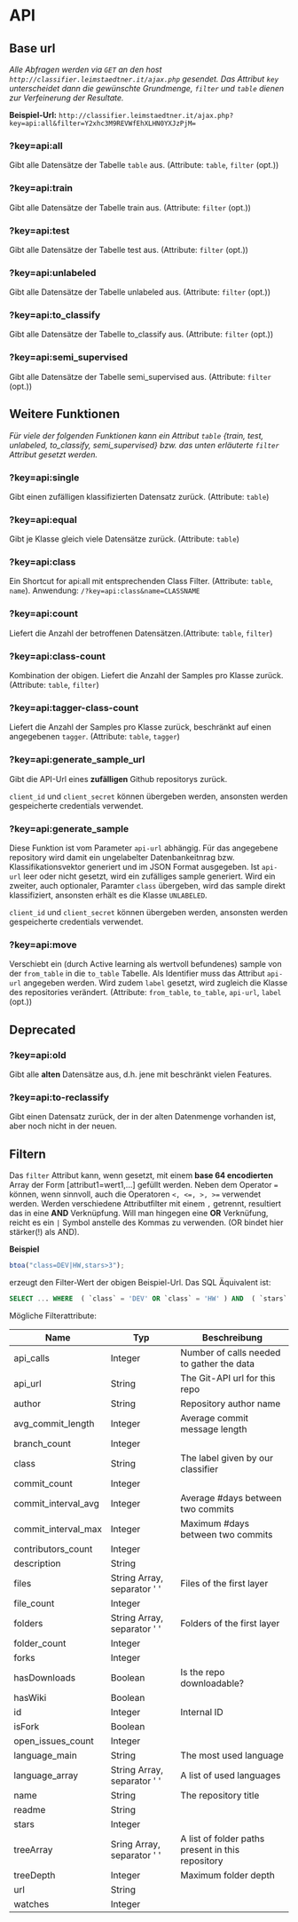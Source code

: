 # API

## Base url

_Alle Abfragen werden via `GET` an den host `http://classifier.leimstaedtner.it/ajax.php` gesendet. Das Attribut `key` unterscheidet dann die gewünschte Grundmenge, `filter` und `table` dienen zur Verfeinerung der Resultate._

**Beispiel-Url:**
`http://classifier.leimstaedtner.it/ajax.php?key=api:all&filter=Y2xhc3M9REVWfEhXLHN0YXJzPjM=`

### ?key=api:all

Gibt alle Datensätze der Tabelle `table` aus. (Attribute: `table`, `filter` (opt.))

### ?key=api:train

Gibt alle Datensätze der Tabelle train aus. (Attribute: `filter` (opt.))

### ?key=api:test

Gibt alle Datensätze der Tabelle test aus. (Attribute: `filter` (opt.))

### ?key=api:unlabeled

Gibt alle Datensätze der Tabelle unlabeled aus. (Attribute: `filter` (opt.))

### ?key=api:to_classify

Gibt alle Datensätze der Tabelle to_classify aus. (Attribute: `filter` (opt.))

### ?key=api:semi_supervised

Gibt alle Datensätze der Tabelle semi_supervised aus. (Attribute: `filter` (opt.))

## Weitere Funktionen

_Für viele der folgenden Funktionen kann ein Attribut `table` {train, test, unlabeled, to_classify, semi_supervised} bzw. das unten erläuterte `filter` Attribut gesetzt werden._

### ?key=api:single

Gibt einen zufälligen klassifizierten Datensatz zurück. (Attribute: `table`)

### ?key=api:equal

Gibt je Klasse gleich viele Datensätze zurück. (Attribute: `table`)

### ?key=api:class

Ein Shortcut for api:all mit entsprechenden Class Filter. (Attribute: `table`, `name`). Anwendung:
`/?key=api:class&name=CLASSNAME`

### ?key=api:count

Liefert die Anzahl der betroffenen Datensätzen.(Attribute: `table`, `filter`)

### ?key=api:class-count

Kombination der obigen. Liefert die Anzahl der Samples pro Klasse zurück.(Attribute: `table`, `filter`)

### ?key=api:tagger-class-count

Liefert die Anzahl der Samples pro Klasse zurück, beschränkt auf einen angegebenen `tagger`. (Attribute: `table`, `tagger`)

### ?key=api:generate_sample_url

Gibt die API-Url eines **zufälligen** Github repositorys  zurück.

`client_id` und `client_secret` können übergeben werden, ansonsten werden gespeicherte credentials verwendet.

### ?key=api:generate_sample

Diese Funktion ist vom Parameter `api-url` abhängig. Für das angegebene repository wird damit ein ungelabelter Datenbankeitnrag bzw. Klassifikationsvektor generiert und im JSON Format ausgegeben. Ist `api-url` leer oder nicht gesetzt, wird ein zufälliges sample generiert. Wird ein zweiter, auch optionaler, Paramter `class` übergeben, wird das sample direkt klassifiziert, ansonsten erhält es die Klasse `UNLABELED`.

`client_id` und `client_secret` können übergeben werden, ansonsten werden gespeicherte credentials verwendet.

### ?key=api:move

Verschiebt ein (durch Active learning als wertvoll befundenes) sample von der `from_table` in die `to_table` Tabelle. Als Identifier muss das Attribut `api-url` angegeben werden. Wird zudem `label` gesetzt, wird zugleich die Klasse des repositories verändert. (Attribute: `from_table`, `to_table`, `api-url`, `label` (opt.))


## Deprecated

### ?key=api:old

Gibt alle **alten** Datensätze aus, d.h. jene mit beschränkt vielen Features.

### ?key=api:to-reclassify

Gibt einen Datensatz zurück, der in der alten Datenmenge vorhanden ist, aber noch nicht in der neuen.


## Filtern

Das `filter` Attribut kann, wenn gesetzt, mit einem **base 64 encodierten** Array der Form [attribut1=wert1,...] gefüllt werden. Neben dem Operator `=` können, wenn sinnvoll, auch die Operatoren `<, <=, >, >=` verwendet werden.
Werden verschiedene Attributfilter mit einem `,` getrennt, resultiert das in eine **AND** Verknüpfung. Will man hingegen eine **OR** Verknüfung, reicht es ein `|` Symbol anstelle des Kommas zu verwenden. (OR bindet hier stärker(!) als AND).

**Beispiel**
```javascript 
btoa("class=DEV|HW,stars>3");
```
erzeugt den Filter-Wert der obigen Beispiel-Url. Das SQL Äquivalent ist:

```sql
SELECT ... WHERE  ( `class` = 'DEV' OR `class` = 'HW' ) AND  ( `stars` > '3' )
```

Mögliche Filterattribute:
<table>
	<thead>
		<tr>
			<th>Name</th>
			<th>Typ</th>
			<th>Beschreibung</th>
		</tr>
	</thead>
	<tbody>
		<tr>
	<td>api_calls</td>
	<td>Integer</td>
	<td>Number of calls needed to gather the data</td>
</tr>
<tr>
	<td>api_url</td>
	<td>String</td>
	<td>The Git-API url for this repo</td>
</tr>
<tr>
	<td>author</td>
	<td>String</td>
	<td>Repository author name</td>
</tr>
<tr>
	<td>avg_commit_length</td>
	<td>Integer</td>
	<td>Average commit message length</td>
</tr>
<tr>
	<td>branch_count</td>
	<td>Integer</td>
	<td></td>
</tr>
<tr>
	<td>class</td>
	<td>String</td>
	<td>The label given by our classifier</td>
</tr>
<tr>
	<td>commit_count</td>
	<td>Integer</td>
	<td></td>
</tr>
<tr>
	<td>commit_interval_avg</td>
	<td>Integer</td>
	<td>Average #days between two commits</td>
</tr>
<tr>
	<td>commit_interval_max</td>
	<td>Integer</td>
	<td>Maximum #days between two commits</td>
</tr>
<tr>
	<td>contributors_count</td>
	<td>Integer</td>
	<td></td>
</tr>
<tr>
	<td>description</td>
	<td>String</td>
	<td></td>
</tr>
<tr>
	<td>files</td>
	<td>String Array, separator ' '</td>
	<td>Files of the first layer</td>
</tr>
<tr>
	<td>file_count</td>
	<td>Integer</td>
	<td></td>
</tr>
<tr>
	<td>folders</td>
	<td>String Array, separator ' '</td>
	<td>Folders of the first layer</td>
</tr>
<tr>
	<td>folder_count</td>
	<td>Integer</td>
	<td></td>
</tr>
<tr>
	<td>forks</td>
	<td>Integer</td>
	<td></td>
</tr>
<tr>
	<td>hasDownloads</td>
	<td>Boolean</td>
	<td>Is the repo downloadable?</td>
</tr>
<tr>
	<td>hasWiki</td>
	<td>Boolean</td>
	<td></td>
</tr>
<tr>
	<td>id</td>
	<td>Integer</td>
	<td>Internal ID</td>
</tr>
<tr>
	<td>isFork</td>
	<td>Boolean</td>
	<td></td>
</tr>
<tr>
	<td>open_issues_count</td>
	<td>Integer</td>
	<td></td>
</tr>
<tr>
	<td>language_main</td>
	<td>String</td>
	<td>The most used language</td>
</tr>
<tr>
	<td>language_array</td>
	<td>String Array, separator ' '</td>
	<td>A list of used languages</td>
</tr>
<tr>
	<td>name</td>
	<td>String</td>
	<td>The repository title</td>
</tr>
<tr>
	<td>readme</td>
	<td>String</td>
	<td></td>
</tr>
<tr>
	<td>stars</td>
	<td>Integer</td>
	<td></td>
</tr>
<tr>
	<td>treeArray</td>
	<td>Sring Array, separator ' '</td>
	<td>A list of folder paths present in this repository</td>
</tr>
<tr>
	<td>treeDepth</td>
	<td>Integer</td>
	<td>Maximum folder depth</td>
</tr>
<tr>
	<td>url</td>
	<td>String</td>
	<td></td>
</tr>
<tr>
	<td>watches</td>
	<td>Integer</td>
	<td></td>
</tr>
	</tbody>
</table>
